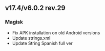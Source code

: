 ## v17.4/v6.0.2 rev.29

### Magisk
- Fix APK installation on old Android versions
- Update strings.xml
- Update String Spanish full ver
